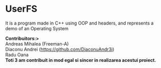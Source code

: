 # UserFS
It is a program made in C++ using OOP and headers, and represents a demo of an Operating System

<b>Contribuitors:></b>\
Andreas Mihalea (Freeman-A)\
Diaconu Andrei (https://github.com/DiaconuAndr3i)\
Radu Oana\
<b>Toti 3 am contribuit in mod egal si sincer in realizarea acestui proiect.</b>
